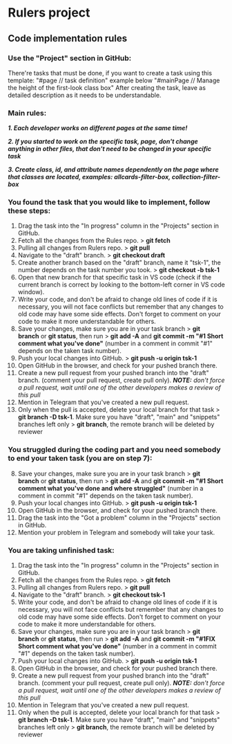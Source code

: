 # Rulers project

## Code implementation rules

### Use the "Project" section in GitHub:

There're tasks that must be done, if you want to create a task using this template: "#page // task definition" example below "#mainPage // Manage the height of the first-look class box" After creating the task, leave as detailed description as it needs to be understandable.

### Main rules:

**_1. Each developer works on different pages at the same time!_**

**_2. If you started to work on the specific task, page, don't change anything in other files, that don't need to be changed in your specific task_**

**_3. Create class, id, and attribute names dependently on the page where that classes are located, examples: allcards-filter-box, collection-filter-box_**

### You found the task that you would like to implement, follow these steps:

1.  Drag the task into the "In progress" column in the "Projects" section in GitHub.
2.  Fetch all the changes from the Rules repo. > **git fetch**
3.  Pulling all changes from Rulers repo. > **git pull**
4.  Navigate to the "draft" branch. > **git checkout draft**
5.  Create another branch based on the "draft" branch, name it "tsk-1", the number depends on the task number you took. > **git checkout -b tsk-1**
6.  Open that new branch for that specific task in VS code (check if the current branch is correct by looking to the bottom-left corner in VS code window).
7.  Write your code, and don't be afraid to change old lines of code if it is necessary, you will not face conflicts but remember that any changes to old code may have some side effects. Don't forget to comment on your code to make it more understandable for others.
8.  Save your changes, make sure you are in your task branch > **git branch** or **git status**, then run > **git add -A** and **git commit -m "#1 Short comment what you've done"** (number in a comment in commit "#1" depends on the taken task number).
9.  Push your local changes into GitHub. > **git push -u origin tsk-1**
10. Open GitHub in the browser, and check for your pushed branch there.
11. Create a new pull request from your pushed branch into the "draft" branch. (comment your pull request, create pull only). **_NOTE:_** *don't force a pull request, wait until one of the other developers makes a review of this pull*
12. Mention in Telegram that you've created a new pull request.
13. Only when the pull is accepted, delete your local branch for that task > **git branch -D tsk-1**. Make sure you have "draft", "main" and "snippets" branches left only > **git branch**, the remote branch will be deleted by reviewer

<!-- end of the list -->

### You struggled during the coding part and you need somebody to end your taken task (you are on step 7):

8.  Save your changes, make sure you are in your task branch > **git branch** or **git status**, then run > **git add -A** and **git commit -m "#1 Short comment what you've done and where struggled"** (number in a comment in commit "#1" depends on the taken task number).
9.  Push your local changes into GitHub. > **git push -u origin tsk-1**
10. Open GitHub in the browser, and check for your pushed branch there.
11. Drag the task into the "Got a problem" column in the "Projects" section in GitHub.
12. Mention your problem in Telegram and somebody will take your task.

### You are taking unfinished task:

1.  Drag the task into the "In progress" column in the "Projects" section in GitHub.
2.  Fetch all the changes from the Rules repo. > **git fetch**
3.  Pulling all changes from Rulers repo. > **git pull**
4.  Navigate to the "draft" branch. > **git checkout tsk-1**
5.  Write your code, and don't be afraid to change old lines of code if it is necessary, you will not face conflicts but remember that any changes to old code may have some side effects. Don't forget to comment on your code to make it more understandable for others.
6.  Save your changes, make sure you are in your task branch > **git branch** or **git status**, then run > **git add -A** and **git commit -m "#1FIX Short comment what you've done"** (number in a comment in commit "#1" depends on the taken task number).
7.  Push your local changes into GitHub. > **git push -u origin tsk-1**
8.  Open GitHub in the browser, and check for your pushed branch there.
9.  Create a new pull request from your pushed branch into the "draft" branch. (comment your pull request, create pull only). **_NOTE:_** *don't force a pull request, wait until one of the other developers makes a review of this pull*
10. Mention in Telegram that you've created a new pull request.
11. Only when the pull is accepted, delete your local branch for that task > **git branch -D tsk-1**. Make sure you have "draft", "main" and "snippets" branches left only > **git branch**, the remote branch will be deleted by reviewer
